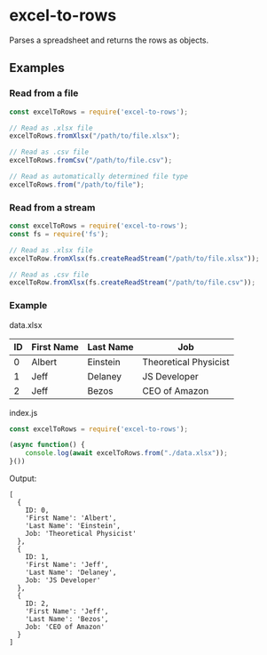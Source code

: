 # excel-to-rows
Parses a spreadsheet and returns the rows as objects.

## Examples

### Read from a file

```js
const excelToRows = require('excel-to-rows');

// Read as .xlsx file
excelToRows.fromXlsx("/path/to/file.xlsx");

// Read as .csv file
excelToRows.fromCsv("/path/to/file.csv");

// Read as automatically determined file type
excelToRows.from("/path/to/file");

```

### Read from a stream

```js
const excelToRows = require('excel-to-rows');
const fs = require('fs');

// Read as .xlsx file
excelToRow.fromXlsx(fs.createReadStream("/path/to/file.xlsx"));

// Read as .csv file
excelToRow.fromXlsx(fs.createReadStream("/path/to/file.csv"));
```

### Example

data.xlsx

<table>
<thead>
  <tr>
    <th>ID</th>
    <th>First Name</th>
    <th>Last Name</th>
    <th>Job</th>
  </tr>
</thead>
<tbody>
  <tr>
    <td>0</td>
    <td>Albert</td>
    <td>Einstein</td>
    <td>Theoretical Physicist</td>
  </tr>
  <tr>
    <td>1</td>
    <td>Jeff</td>
    <td>Delaney</td>
    <td>JS Developer</td>
  </tr>
  <tr>
    <td>2</td>
    <td>Jeff</td>
    <td>Bezos</td>
    <td>CEO of Amazon</td>
  </tr>
</tbody>
</table>

index.js

```js
const excelToRows = require('excel-to-rows');

(async function() {
    console.log(await excelToRows.from("./data.xlsx"));
}())
```

Output: 
```
[
  {
    ID: 0,
    'First Name': 'Albert',
    'Last Name': 'Einstein',
    Job: 'Theoretical Physicist'
  },
  {
    ID: 1,
    'First Name': 'Jeff',
    'Last Name': 'Delaney',
    Job: 'JS Developer'
  },
  {
    ID: 2,
    'First Name': 'Jeff',
    'Last Name': 'Bezos',
    Job: 'CEO of Amazon'
  }
]
```